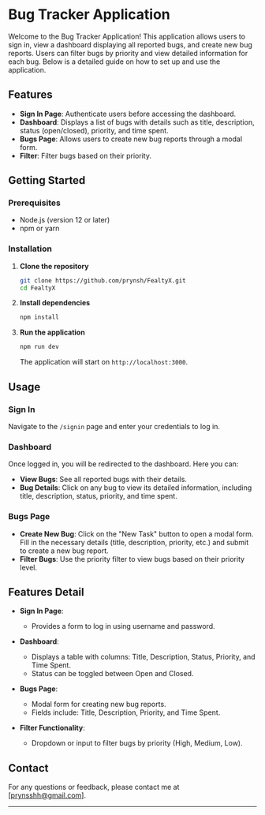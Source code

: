 # Bug Tracker Application

Welcome to the Bug Tracker Application! This application allows users to sign in, view a dashboard displaying all reported bugs, and create new bug reports. Users can filter bugs by priority and view detailed information for each bug. Below is a detailed guide on how to set up and use the application.

## Features

- **Sign In Page**: Authenticate users before accessing the dashboard.
- **Dashboard**: Displays a list of bugs with details such as title, description, status (open/closed), priority, and time spent.
- **Bugs Page**: Allows users to create new bug reports through a modal form.
- **Filter**: Filter bugs based on their priority.

## Getting Started

### Prerequisites

- Node.js (version 12 or later)
- npm or yarn

### Installation

1. **Clone the repository**

    ```bash
    git clone https://github.com/prynsh/FealtyX.git
    cd FealtyX
    ```

2. **Install dependencies**

    ```bash
    npm install
    ```

3. **Run the application**

    ```bash
    npm run dev
    ```

    The application will start on `http://localhost:3000`.

## Usage

### Sign In

Navigate to the `/signin` page and enter your credentials to log in.

### Dashboard

Once logged in, you will be redirected to the dashboard. Here you can:

- **View Bugs**: See all reported bugs with their details.
- **Bug Details**: Click on any bug to view its detailed information, including title, description, status, priority, and time spent.

### Bugs Page

- **Create New Bug**: Click on the "New Task" button to open a modal form. Fill in the necessary details (title, description, priority, etc.) and submit to create a new bug report.
- **Filter Bugs**: Use the priority filter to view bugs based on their priority level.

## Features Detail

- **Sign In Page**:
  - Provides a form to log in using username and password.

- **Dashboard**:
  - Displays a table with columns: Title, Description, Status, Priority, and Time Spent.
  - Status can be toggled between Open and Closed.

- **Bugs Page**:
  - Modal form for creating new bug reports.
  - Fields include: Title, Description, Priority, and Time Spent.
  
- **Filter Functionality**:
  - Dropdown or input to filter bugs by priority (High, Medium, Low).



## Contact

For any questions or feedback, please contact me at [prynsshh@gmail.com].

---


